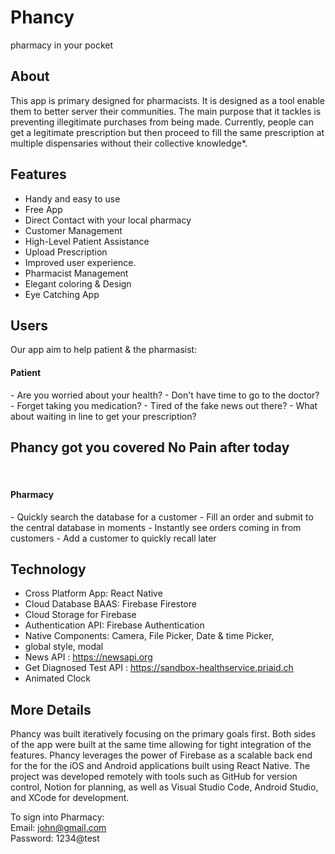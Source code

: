 <h1>Phancy</h1>
pharmacy in your pocket


<h2>About</h2>
This app is primary designed for pharmacists.  It is designed as a tool enable them to better server their communities.  The main purpose that it tackles is preventing illegitimate purchases from being made.  Currently, people can get a legitimate prescription but then proceed to fill the same prescription at multiple dispensaries without their collective knowledge*.  ​

<h2>Features</h2>

- Handy and easy to use
- Free App
- Direct Contact with your local pharmacy 
- Customer Management
- High-Level Patient Assistance
- Upload Prescription
- Improved user experience.
- Pharmacist Management
- Elegant coloring & Design 
- Eye Catching App 

<h2>Users</h2>
Our app aim to help patient & the pharmasist: 
<br>
<h4>Patient</h4>
- Are you worried about your health? 
- Don't have time to go to the doctor?
- Forget taking you medication? 
- Tired of the fake news out there?
- What about waiting in line to get your prescription?
<h2>Phancy got you covered No Pain after today</h2>
<br>
<h4>Pharmacy</h4>
- Quickly search the database for a customer
- Fill an order and submit to the central database in moments
- Instantly see orders coming in from customers 
- Add a customer to quickly recall later


<h2>Technology </h2>

- Cross Platform App: React Native
- Cloud Database BAAS: Firebase Firestore 
- Cloud Storage for Firebase
- Authentication API: Firebase Authentication
- Native Components: Camera, File Picker, Date & time Picker, 
- global style, modal
- News API : https://newsapi.org
- Get Diagnosed Test API : https://sandbox-healthservice.priaid.ch
- Animated Clock 

 <h2>More Details</h2>
 Phancy was built iteratively focusing on the primary goals first.  Both sides of the app were built at the same time allowing for tight integration of the features. Phancy leverages the power of Firebase as a scalable back end for the for the iOS and Android applications built using React Native.  The project was developed remotely with tools such as GitHub for version control, Notion for planning, as well as Visual Studio Code, Android Studio, and XCode for development.  


To sign into Pharmacy:  
Email: john@gmail.com   
Password: 1234@test

